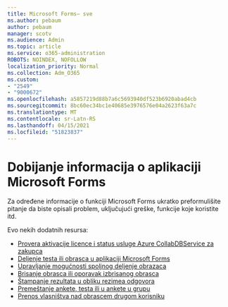 ```yaml
---
title: Microsoft Forms– sve
ms.author: pebaum
author: pebaum
manager: scotv
ms.audience: Admin
ms.topic: article
ms.service: o365-administration
ROBOTS: NOINDEX, NOFOLLOW
localization_priority: Normal
ms.collection: Adm_O365
ms.custom:
- "2549"
- "9000672"
ms.openlocfilehash: a5857219d88b7a6c5693940df523b6920abad4cb
ms.sourcegitcommit: 8bc60ec34bc1e40685e3976576e04a2623f63a7c
ms.translationtype: MT
ms.contentlocale: sr-Latn-RS
ms.lasthandoff: 04/15/2021
ms.locfileid: "51823837"
---
```

# <a name="get-information-about-microsoft-forms"></a>Dobijanje informacija o aplikaciji Microsoft Forms

Za određene informacije o funkciji Microsoft Forms ukratko preformulišite pitanje da biste opisali problem, uključujući greške, funkcije koje koristite itd. 

Evo nekih dodatnih resursa:

- [Provera aktivacije licence i status usluge Azure CollabDBService za zakupca](https://support.office.com/article/Turn-off-or-turn-on-Microsoft-Forms-8dcbf3ab-f2d6-459a-b8be-8d9892132a43)
- [Deljenje testa ili obrasca u aplikaciji Microsoft Forms](https://support.office.com/article/Share-a-form-to-collaborate-d5bb5cf0-8401-4c15-bb8c-8e108cd7e69b)
- [Upravljanje mogućnosti spoljnog deljenje obrazaca](https://support.office.com/article/set-up-microsoft-forms-cc52287a-4550-464d-9a1b-457bf9df2240?#PickTab=Configure)
- [Brisanje obrasca ili oporavak izbrisanog obrasca](https://support.office.com/article/Delete-a-form-2207e468-ce1b-4c4a-a256-caf631d87af0)
- [Štampanje rezultata u obliku rezimea odgovora](https://support.office.com/article/Print-a-form-22100b98-ba3c-41c1-9513-f76caca664fc)
- [Premeštanje ankete, testa ili u ankete u grupu](https://support.office.com/article/Transfer-ownership-of-a-form-921a6361-a4e5-44ea-bce9-c4ed63aa54b4)
- [Prenos vlasništva nad obrascem drugom korisniku](https://support.office.com/article/Transfer-ownership-of-a-form-921a6361-a4e5-44ea-bce9-c4ed63aa54b4)